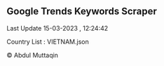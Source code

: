 

## Google Trends Keywords Scraper 
 
Last Update 15-03-2023 , 12:24:42

Country List :
VIETNAM.json



© Abdul Muttaqin 
